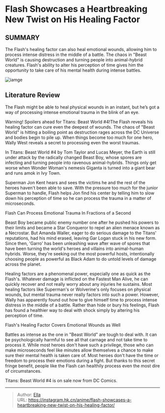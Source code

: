 # Flash Showcases a Heartbreaking New Twist on His Healing Factor


## SUMMARY 



  The Flash&#39;s healing factor can also heal emotional wounds, allowing him to process intense distress in the middle of a battle.   The chaos in &#34;Beast World&#34; is causing destruction and turning people into animal-hybrid creatures.   Flash&#39;s ability to alter his perception of time gives him the opportunity to take care of his mental health during intense battles.  

![iamge](https://static1.srcdn.com/wordpress/wp-content/uploads/2024/01/flash-injured-with-torn-costume.jpg)

## Literature Review

The Flash might be able to heal physical wounds in an instant, but he’s got a way of processing intense emotional trauma in the blink of an eye.




Warning! Spoilers ahead for Titans: Beast World #4!The Flash reveals his healing factor can cure even the deepest of wounds. The chaos of &#34;Beast World&#34; is hitting a boiling point as destruction rages across the DC Universe and bodies begin to pile up. When things become too much for one hero, Wally West reveals a secret to processing even the worst traumas.




In Titans: Beast World #4 by Tom Taylor and Lucas Meyer, the Earth is still under attack by the radically changed Beast Boy, whose spores are infecting and turning people into ravenous animal-hybrids. Things only get worse when Wonder Woman&#39;s nemesis Giganta is turned into a giant bear and runs amok in Ivy Town.

          

Superman Jon Kent hears and sees the victims he and the rest of the heroes haven&#39;t been able to save. With the pressure too much for the junior Superman to handle, Flash helps Jon find his center by telling him to slow down his perception of time so he can process the trauma in a matter of microseconds.


 Flash Can Process Emotional Trauma In Fractions of a Second 
          




Beast Boy became public enemy number one after he pushed his powers to their limits and became a Star Conqueror to repel an alien menace known as a Necrostar. But Amanda Waller, eager to do serious damage to the Titans&#39; reputations, had his mind erased, leaving Gar Logan stuck in his new form. Since then, &#39;Garro&#39; has been unleashing wave after wave of spores that have been turning the world&#39;s heroes and villains into animal-human hybrids. Worse, they&#39;re seeking out the most powerful hosts, intentionally choosing people as powerful as Black Adam to do untold levels of damage across the planet.

Healing factors are a phenomenal power, especially one as quick as the Flash&#39;s. Whatever damage is inflicted on the Fastest Man Alive, he can quickly recover and not really worry about any injuries he sustains. Most healing factors like Superman&#39;s or Wolverine&#39;s only focuses on physical wounds, but mental trauma never really factors into such a power. However, Wally has apparently found out how to give himself time to process intense distress in the middle of a battle. Rather than hide or bury his feelings, Flash has found a healthier way to deal with shock simply by altering his perception of time.






 Flash&#39;s Healing Factor Covers Emotional Wounds as Well 
          

Battles as intense as the one in &#34;Beast World&#34; are tough to deal with. It can be psychologically harmful to see all that carnage and not take time to process it. While most heroes don&#39;t have such a privilege, those who can make microseconds feel like minutes allow themselves a chance to make sure their mental health is taken care of. Most heroes don&#39;t have the time or freedom to process their emotions during a fight. But thanks to this secret fringe benefit, people like the Flash can healthily process even the most dire of circumstances.

Titans: Beast World #4 is on sale now from DC Comics.



---

> Author: [Ella](https://instagram.hk.cn/)  
> URL: https://instagram.hk.cn/anime/flash-showcases-a-heartbreaking-new-twist-on-his-healing-factor/  

